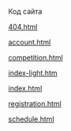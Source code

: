 <p>Код сайта</p>
<a href="https://github.com/Di7866/final-project/blob/main/Код%20сайта/account.html">404.html</a>
<p></p>
<a href="https://github.com/Di7866/final-project/blob/main/%D0%9A%D0%BE%D0%B4%20%D1%81%D0%B0%D0%B9%D1%82%D0%B0/competition.html">account.html</a>
<p></p>
<a href="https://github.com/Di7866/final-project/blob/main/%D0%9A%D0%BE%D0%B4%20%D1%81%D0%B0%D0%B9%D1%82%D0%B0/competition.html">competition.html</a>
<p></p>
<a href="https://github.com/Di7866/final-project/blob/main/%D0%9A%D0%BE%D0%B4%20%D1%81%D0%B0%D0%B9%D1%82%D0%B0/index-light.html">index-light.htm</a>
<p></p>
<a href="https://github.com/Di7866/final-project/blob/main/%D0%9A%D0%BE%D0%B4%20%D1%81%D0%B0%D0%B9%D1%82%D0%B0/index.html">index.html</a>
<p></p>
<a href="https://github.com/Di7866/final-project/blob/main/%D0%9A%D0%BE%D0%B4%20%D1%81%D0%B0%D0%B9%D1%82%D0%B0/registration.html">registration.html</a>
<p></p>
<a href="https://github.com/Di7866/final-project/blob/main/%D0%9A%D0%BE%D0%B4%20%D1%81%D0%B0%D0%B9%D1%82%D0%B0/schedule.html">schedule.html</a>

